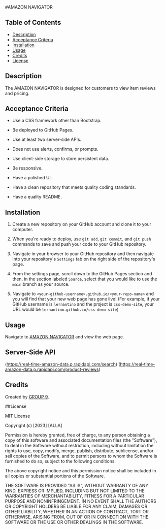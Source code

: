 #AMAZON NAVIGATOR

## Table of Contents

* [Description](#description)
* [Acceptance Criteria](#acceptancecriteria)
* [Installation](#installation)
* [Usage](#usage)
* [Credits](#credits)
* [License](#license)

## Description
The AMAZON NAVIGATOR is designed for customers to view item reviews and pricing.

## Acceptance Criteria
* Use a CSS framework other than Bootstrap.

* Be deployed to GitHub Pages.

* Use at least two server-side APIs.

* Does not use alerts, confirms, or prompts. 

* Use client-side storage to store persistent data.

* Be responsive.

* Have a polished UI.

* Have a clean repository that meets quality coding standards.
  
* Have a quality README. 

## Installation

1. Create a new repository on your GitHub account and clone it to your computer.

2. When you're ready to deploy, use `git add`, `git commit`, and `git push` commands to save and push your code to your GitHub repository.

3. Navigate in your browser to your GitHub repository and then navigate into your repository's `Settings` tab on the right side of the repository's page.

4. From the settings page, scroll down to the GitHub Pages section and then, in the section labeled `Source`, select that you would like to use the `main` branch as your source.

5. Navigate to `<your-github-username>.github.io/<your-repo-name>` and you will find that your new web page has gone live! (For example, if your GitHub username is `lernantino` and the project is `css-demo-site`, your URL would be `lernantino.github.io/css-demo-site`)

## Usage

Navigate to [AMAZON NAVIGATOR](https://alla0810.github.io/Group9/) and view the web page.

## Server-Side API
(https://real-time-amazon-data.p.rapidapi.com/search)
(https://real-time-amazon-data.p.rapidapi.com/product-reviews)

## Credits

Created by [GROUP 9](https://github.com/alla0810/Group9).

##License

MIT License

Copyright (c) [2023] [ALLA]

Permission is hereby granted, free of charge, to any person obtaining a copy
of this software and associated documentation files (the "Software"), to deal
in the Software without restriction, including without limitation the rights
to use, copy, modify, merge, publish, distribute, sublicense, and/or sell
copies of the Software, and to permit persons to whom the Software is
furnished to do so, subject to the following conditions:

The above copyright notice and this permission notice shall be included in all
copies or substantial portions of the Software.

THE SOFTWARE IS PROVIDED "AS IS", WITHOUT WARRANTY OF ANY KIND, EXPRESS OR
IMPLIED, INCLUDING BUT NOT LIMITED TO THE WARRANTIES OF MERCHANTABILITY,
FITNESS FOR A PARTICULAR PURPOSE AND NONINFRINGEMENT. IN NO EVENT SHALL THE
AUTHORS OR COPYRIGHT HOLDERS BE LIABLE FOR ANY CLAIM, DAMAGES OR OTHER
LIABILITY, WHETHER IN AN ACTION OF CONTRACT, TORT OR OTHERWISE, ARISING FROM,
OUT OF OR IN CONNECTION WITH THE SOFTWARE OR THE USE OR OTHER DEALINGS IN THE
SOFTWARE.
